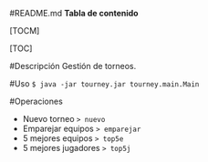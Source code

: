 #README.md
**Tabla de contenido**

[TOCM]

[TOC]

#Descripción
Gestión de torneos.

#Uso
`$ java -jar tourney.jar tourney.main.Main`

#Operaciones
* Nuevo torneo
`> nuevo`
* Emparejar equipos
`> emparejar`
* 5 mejores equipos
`> top5e`
* 5 mejores jugadores
`> top5j`
